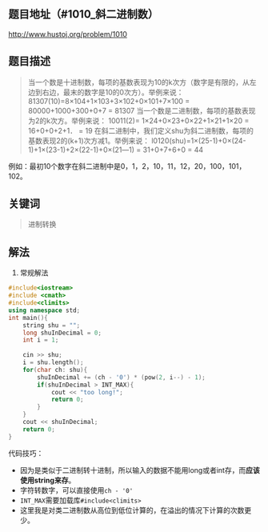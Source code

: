 
## 题目地址（#1010_斜二进制数）

http://www.hustoj.org/problem/1010

## 题目描述

> 当一个数是十进制数，每项的基数表现为10的k次方（数字是有限的，从左边到右边，最末的数字是10的0次方）。举例来说：
81307(10)=8×104+1×103+3×102+0×101+7×100
= 80000+1000+300+0+7
= 81307
当一个数是二进制数，每项的基数表现为2的k次方。举例来说：
10011(2)= 1×24+0×23+0×22+1×21+1×20
= 16+0+0+2+1．
= 19
在斜二进制中，我们定义shu为斜二进制数，每项的基数表现2的(k+1)次方减1。举例来说：
l0120(shu)=1×(25-1)+0×(24-1)+1×(23-1)+2×(22-1)+0×(21―1)
= 31+0+7+6+0
= 44

例如：最初10个数字在斜二进制中是0，1，2，10，11，12，20，100，101，102。

## 关键词

> 进制转换

## 解法

1. 常规解法

```cpp
#include<iostream>
#include <cmath>
#include<climits> 
using namespace std;
int main(){
    string shu = "";
    long shuInDecimal = 0;
    int i = 1; 
    
    cin >> shu;
    i = shu.length();
    for(char ch: shu){
        shuInDecimal += (ch - '0') * (pow(2, i--) - 1);
        if(shuInDecimal > INT_MAX){
            cout << "too long!";
            return 0;
        }
    }
    cout << shuInDecimal;
    return 0;
}
```

代码技巧：

- 因为是类似于二进制转十进制，所以输入的数据不能用long或者int存，而**应该使用string来存**。
- 字符转数字，可以直接使用```ch - '0'```
- ```INT_MAX```需要加载库```#include<climits> ```
- 这里我是对类二进制数从高位到低位计算的，在溢出的情况下计算的次数更少。